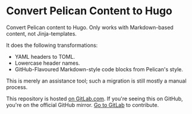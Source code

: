 # Convert Pelican Content to Hugo

Convert Pelican content to Hugo. Only works with Markdown-based content, not
Jinja-templates.

It does the following transformations:

* YAML headers to TOML.
* Lowercase header names.
* GitHub-Flavoured Markdown-style code blocks from Pelican's style.

This is merely an assistance tool; such a migration is still mostly a manual
process.

This repository is hosted [on
GitLab.com](https://gitlab.com/louis.jackman/convert-pelican-content-to-hugo).
If you're seeing this on GitHub, you're on the official GitHub mirror. [Go to
GitLab](https://gitlab.com/louis.jackman/convert-pelican-content-to-hugo) to
contribute.

